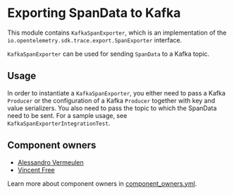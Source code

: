 # Exporting SpanData to Kafka

This module contains `KafkaSpanExporter`, which is an implementation of the `io.opentelemetry.sdk.trace.export.SpanExporter` interface.

`KafkaSpanExporter` can be used for sending `SpanData` to a Kafka topic.

## Usage

In order to instantiate a `KafkaSpanExporter`, you either need to pass a Kafka `Producer` or the configuration of a Kafka `Producer` together with key and value serializers.
You also need to pass the topic to which the SpanData need to be sent.
For a sample usage, see `KafkaSpanExporterIntegrationTest`.

## Component owners

- [Alessandro Vermeulen](https://github.com/spockz)
- [Vincent Free](https://github.com/vincentfree)

Learn more about component owners in [component_owners.yml](../.github/component_owners.yml).
